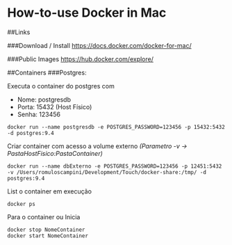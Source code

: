 # How-to-use Docker in Mac

##Links

###Download / Install
https://docs.docker.com/docker-for-mac/

###Public Images
https://hub.docker.com/explore/

##Containers
###Postgres:

Executa o container do postgres com
- Nome: postgresdb
- Porta: 15432 (Host Físico)
- Senha: 123456
```
docker run --name postgresdb -e POSTGRES_PASSWORD=123456 -p 15432:5432 -d postgres:9.4
```

Criar container com acesso a volume externo 
_(Parametro -v -> PastaHostFisico:PastaContainer)_
```
docker run --name dbExterno -e POSTGRES_PASSWORD=123456 -p 12451:5432 -v /Users/romuloscampini/Development/Touch/docker-share:/tmp/ -d postgres:9.4
```

List o container em execução
```
docker ps
```

Para o container ou Inicia
```
docker stop NomeContainer
docker start NomeContainer
```
